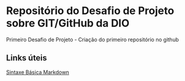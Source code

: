 # Repositório do Desafio de Projeto sobre GIT/GitHub da DIO
Primeiro Desafio de Projeto - Criação do primeiro repositório no github
## Links úteis
[Sintaxe Básica Markdown](https://www.markdownguide.org/basic-syntax/)
